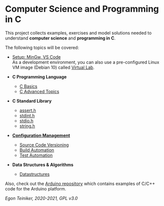 # Computer Science and Programming in C

This project collects examples, exercises and model solutions needed to understand 
**computer science** and **programming in C**.

The following topics will be covered:

* [Setup: MinGw, VS Code](https://github.com/teiniker/teiniker-lectures-computerscience/tree/master/setup)\
      As a development environment, you can also use a pre-configured Linux VM image (Debian 10) called 
         [Virtual Lab](https://drive.google.com/drive/folders/1AzsF4Mvh1HJ8k6OW5W5hQ5CF0HdqA51l).
         
* **C Programming Language**
    * [C Basics](https://github.com/teiniker/teiniker-lectures-computerscience/tree/master/c-basics)
    * [C Advanced Topics](https://github.com/teiniker/teiniker-lectures-computerscience/blob/master/c-advanced/README.md)
     
* **C Standard Library**
    * [assert.h](https://github.com/teiniker/teiniker-lectures-computerscience/tree/master/c-std-lib/assert)
    * [stdint.h](https://github.com/teiniker/teiniker-lectures-computerscience/tree/master/c-std-lib/stdint)      
    * [stdio.h](https://github.com/teiniker/teiniker-lectures-computerscience/tree/master/c-std-lib/stdio)
    * [string.h](https://github.com/teiniker/teiniker-lectures-computerscience/tree/master/c-std-lib/string)

* [**Configuration Management**](https://github.com/teiniker/teiniker-lectures-computerscience/tree/master/configuration-management)
   * [Source Code Versioning](https://github.com/teiniker/teiniker-lectures-computerscience/tree/master/configuration-management/versioning)
   * [Build Automation](https://github.com/teiniker/teiniker-lectures-computerscience/tree/master/configuration-management/building)
   * [Test Automation](https://github.com/teiniker/teiniker-lectures-computerscience/tree/master/configuration-management/testing)

* **Data Structures & Algorithms**
   * [Datastructures](https://github.com/teiniker/teiniker-lectures-computerscience/tree/master/data-structures)
         
Also, check out the [Arduino repository](https://github.com/teiniker/teiniker-lectures-arduino) which contains examples
of C/C++ code for the Arduino platform.

*Egon Teiniker, 2020-2021, GPL v3.0*         
